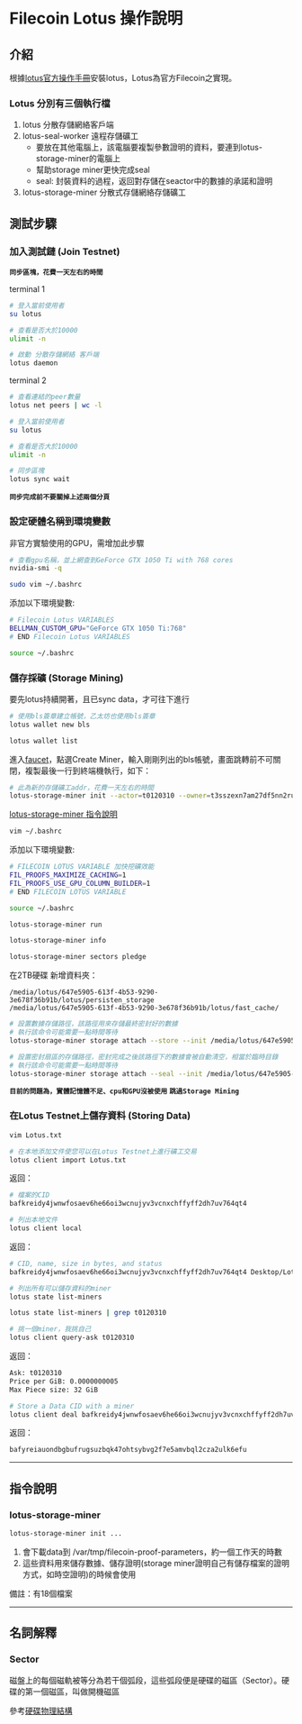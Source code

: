 # Filecoin Lotus 操作說明

## 介紹

根據[lotus官方操作手冊](https://docs.lotu.sh/)安裝lotus，Lotus為官方Filecoin之實現。

### Lotus 分別有三個執行檔
1. lotus 分散存儲網絡客戶端
2. lotus-seal-worker 遠程存儲礦工
    * 要放在其他電腦上，該電腦要複製參數證明的資料，要連到lotus-storage-miner的電腦上
    * 幫助storage miner更快完成seal
    * seal: 封裝資料的過程，返回對存儲在seactor中的數據的承諾和證明
3. lotus-storage-miner 分散式存儲網絡存儲礦工



## 測試步驟

### 加入測試鏈 (Join Testnet)

__`同步區塊，花費一天左右的時間`__

terminal 1

```sh
# 登入當前使用者
su lotus

# 查看是否大於10000
ulimit -n

# 啟動 分散存儲網絡 客戶端
lotus daemon
```

terminal 2

```sh
# 查看連結的peer數量
lotus net peers | wc -l

# 登入當前使用者
su lotus

# 查看是否大於10000
ulimit -n

# 同步區塊
lotus sync wait
```
__`同步完成前不要關掉上述兩個分頁`__

### 設定硬體名稱到環境變數

非官方實驗使用的GPU，需增加此步驟

```sh
# 查看gpu名稱，並上網查到GeForce GTX 1050 Ti with 768 cores
nvidia-smi -q

sudo vim ~/.bashrc
```

添加以下環境變數:
```sh
# Filecoin Lotus VARIABLES
BELLMAN_CUSTOM_GPU="GeForce GTX 1050 Ti:768"
# END Filecoin Lotus VARIABLES
```

```sh
source ~/.bashrc
```

### 儲存採礦 (Storage Mining)

要先lotus持續開著，且已sync data，才可往下進行

```sh
# 使用bls簽章建立帳號，乙太坊也使用bls簽章
lotus wallet new bls

lotus wallet list
```

進入[faucet](https://faucet.testnet.filecoin.io/)，點選Create Miner，輸入剛剛列出的bls帳號，畫面跳轉前不可關閉，複製最後一行到終端機執行，如下：

```sh
# 此為新的存儲礦工addr，花費一天左右的時間
lotus-storage-miner init --actor=t0120310 --owner=t3sszexn7am27df5nn2rudasxrrbmvfhysazjb646ifoa5rd6fahc474jywf2os6emqearetk3hpirtdtya7oa
```

[lotus-storage-miner 指令說明](#lotus-storage-miner)

```sh
vim ~/.bashrc
```

添加以下環境變數:

```sh
# FILECOIN LOTUS VARIABLE 加快挖礦效能
FIL_PROOFS_MAXIMIZE_CACHING=1
FIL_PROOFS_USE_GPU_COLUMN_BUILDER=1
# END FILECOIN LOTUS VARIABLE
```

```sh
source ~/.bashrc
```

```sh
lotus-storage-miner run

lotus-storage-miner info

lotus-storage-miner sectors pledge
```

在2TB硬碟 新增資料夾：
```
/media/lotus/647e5905-613f-4b53-9290-3e678f36b91b/lotus/persisten_storage
/media/lotus/647e5905-613f-4b53-9290-3e678f36b91b/lotus/fast_cache/
```

```sh
# 設置數據存儲路徑，該路徑用來存儲最終密封好的數據
# 執行該命令可能需要一點時間等待
lotus-storage-miner storage attach --store --init /media/lotus/647e5905-613f-4b53-9290-3e678f36b91b/lotus/persisten_storage

# 設置密封扇區的存儲路徑，密封完成之後該路徑下的數據會被自動清空，相當於臨時目錄
# 執行該命令可能需要一點時間等待
lotus-storage-miner storage attach --seal --init /media/lotus/647e5905-613f-4b53-9290-3e678f36b91b/lotus/fast_cache/
```

__`目前的問題為，實體記憶體不足、cpu和GPU沒被使用`__
__`跳過Storage Mining`__

### 在Lotus Testnet上儲存資料 (Storing Data)

```sh
vim Lotus.txt

# 在本地添加文件使您可以在Lotus Testnet上進行礦工交易
lotus client import Lotus.txt
```

返回：

```sh
# 檔案的CID
bafkreidy4jwnwfosaev6he66oi3wcnujyv3vcnxchffyff2dh7uv764qt4
```

```sh
# 列出本地文件
lotus client local
```

返回：

```sh
# CID, name, size in bytes, and status
bafkreidy4jwnwfosaev6he66oi3wcnujyv3vcnxchffyff2dh7uv764qt4 Desktop/Lotus.txt 17 B ok
```

```sh
# 列出所有可以儲存資料的miner
lotus state list-miners

lotus state list-miners | grep t0120310

# 挑一個miner，我挑自己
lotus client query-ask t0120310
```

返回：

```sh
Ask: t0120310
Price per GiB: 0.0000000005
Max Piece size: 32 GiB
```

```sh
# Store a Data CID with a miner
lotus client deal bafkreidy4jwnwfosaev6he66oi3wcnujyv3vcnxchffyff2dh7uv764qt4 t0120310 1 12
```

返回：

```sh
bafyreiauondbgbufrugsuzbqk47ohtsybvg2f7e5amvbql2cza2ulk6efu
```

























-------------------------------

## 指令說明

### lotus-storage-miner

```sh
lotus-storage-miner init ...
```

1. 會下載data到 /var/tmp/filecoin-proof-parameters，約一個工作天的時數
2. 這些資料用來儲存數據、儲存證明(storage miner證明自己有儲存檔案的證明方式，如時空證明)的時候會使用

備註：有18個檔案

-------------------------------

## 名詞解釋

### Sector

磁盤上的每個磁軌被等分為若干個弧段，這些弧段便是硬碟的磁區（Sector）。硬碟的第一個磁區，叫做開機磁區

參考[硬碟物理結構](https://zh.wikipedia.org/zh-tw/%E7%A1%AC%E7%9B%98#%E7%89%A9%E7%90%86%E7%BB%93%E6%9E%84)